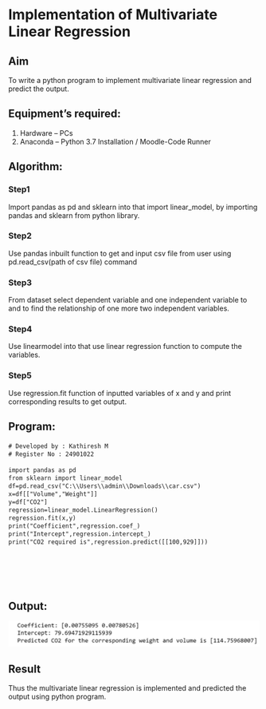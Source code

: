 # Implementation of Multivariate Linear Regression
## Aim
To write a python program to implement multivariate linear regression and predict the output.
## Equipment’s required:
1.	Hardware – PCs
2.	Anaconda – Python 3.7 Installation / Moodle-Code Runner
## Algorithm:
### Step1
Import pandas as pd and sklearn into that import linear_model, by importing pandas and sklearn from python library.
### Step2
Use pandas inbuilt function to get and input csv file from user using pd.read_csv(path of csv file)
command

### Step3
From dataset select dependent variable and one independent variable to and to find the relationship of one more two independent variables.
### Step4
Use linearmodel into that use linear regression function to compute the variables.

### Step5
Use regression.fit function of inputted variables of x and y and print corresponding results to get
output.
## Program:
```
# Developed by : Kathiresh M
# Register No : 24901022

import pandas as pd
from sklearn import linear_model
df=pd.read_csv("C:\\Users\\admin\\Downloads\\car.csv")
x=df[["Volume","Weight"]]
y=df["CO2"]
regression=linear_model.LinearRegression()
regression.fit(x,y)
print("Coefficient",regression.coef_)
print("Intercept",regression.intercept_)
print("CO2 required is",regression.predict([[100,929]]))






```
## Output:
![Output](1.png)
## Result
Thus the multivariate linear regression is implemented and predicted the output using python program.